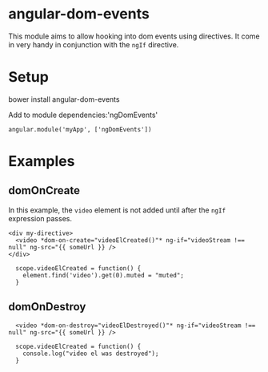 angular-dom-events
==================

This module aims to allow hooking into dom events using directives.  It come in very handy in conjunction with the `ngIf` directive.

# Setup

bower install angular-dom-events

Add to module dependencies:'ngDomEvents'

```
angular.module('myApp', ['ngDomEvents'])
```

# Examples

## domOnCreate

In this example, the `video` element is not added until after the `ngIf` expression passes.

```
<div my-directive>
  <video *dom-on-create="videoElCreated()"* ng-if="videoStream !== null" ng-src="{{ someUrl }} />
</div>
```

```
  scope.videoElCreated = function() {
    element.find('video').get(0).muted = "muted";
  }
```

## domOnDestroy

```
  <video *dom-on-destroy="videoElDestroyed()"* ng-if="videoStream !== null" ng-src="{{ someUrl }} />
```

```
  scope.videoElCreated = function() {
    console.log("video el was destroyed");
  }
```
